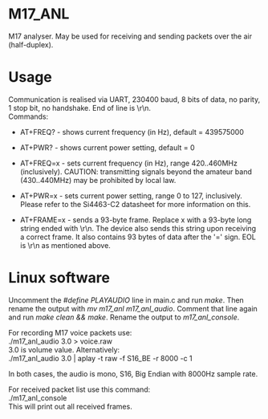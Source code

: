 # M17_ANL  
M17 analyser. May be used for receiving and sending packets over the air (half-duplex).  
  
# Usage  
Communication is realised via UART, 230400 baud, 8 bits of data, no parity, 1 stop bit, no handshake. End of line is \r\n.  
Commands:  
- AT+FREQ?  - shows current frequency (in Hz), default = 439575000  
- AT+PWR?   - shows current power setting, default = 0  

- AT+FREQ=x - sets current frequency (in Hz), range 420..460MHz (inclusively). CAUTION: transmitting signals beyond the amateur band (430..440MHz) may be prohibited by local law.  
- AT+PWR=x  - sets current power setting, range 0 to 127, inclusively. Please refer to the Si4463-C2 datasheet for more information on this.  

- AT+FRAME=x  - sends a 93-byte frame. Replace x with a 93-byte long string ended with \r\n. The device also sends this string upon receiving a correct frame. It also contains 93 bytes of data after the '=' sign. EOL is \r\n as mentioned above.

# Linux software 
Uncomment the *#define PLAYAUDIO* line in main.c and run *make*. Then rename the output with *mv m17_anl m17_anl_audio*.
Comment that line again and run *make clean && make*. Rename the output to *m17_anl_console*.

For recording M17 voice packets use:  
./m17_anl_audio 3.0 > voice.raw  
3.0 is volume value. Alternatively:  
./m17_anl_audio 3.0 | aplay -t raw -f S16_BE -r 8000 -c 1

In both cases, the audio is mono, S16, Big Endian with 8000Hz sample rate.

For received packet list use this command:  
./m17_anl_console  
This will print out all received frames.
